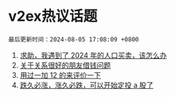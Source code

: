 # v2ex热议话题

`最后更新时间：2024-08-05 17:08:09 +0800`

1. [求助，我遇到了 2024 年的人口买卖，该怎么办](https://www.v2ex.com/t/1062589)
1. [关于关系很好的朋友借钱问题](https://www.v2ex.com/t/1062535)
1. [用过一加 12 的来评价一下](https://www.v2ex.com/t/1062421)
1. [跌久必涨，涨久必跌，可以开始定投 a 股了](https://www.v2ex.com/t/1062565)

